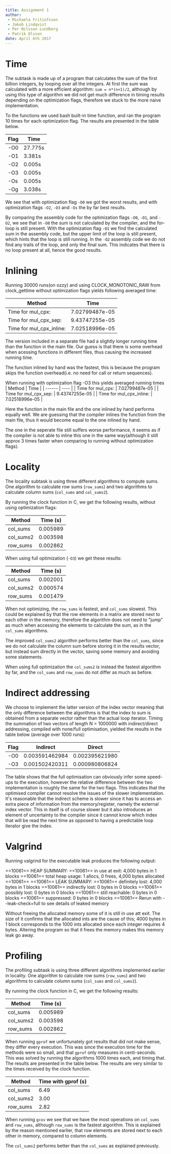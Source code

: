 ```yaml
---
title: Assignment 1
author:
 - Michaela Fritiofsson
 - Jakob Lindqvist
 - Per Nilsson Lundberg
 - Patrik Olsson
date: April 6th 2017
---
```


# Time
The  subtask is made up of a program that calculates the sum of the first billion integers, by looping over all the integers. At first the sum was calculated with a more efficient algorithm: `sum = n*(n+1)/2`, although by using this type of algorithm we did not get much difference in timing results depending on the optimization flags, therefore we stuck to the more naive implementation.

To  the functions we used bash built-in time function, and ran the program 10 times for each optimization flag. The results are presented in the table below.

| Flag    | Time    |
| ------- | ------- |
| -O0     | 27.775s |
| -O1     | 3.381s  |
| -O2     | 0.005s  |
| -O3     | 0.005s  |
| -Os     | 0.005s  |
| -Og     | 3.038s  |

We see that with optimization flag `-O0` we got the worst results, and with optimization flags `-O2`, `-O3` and `-Os` the by far best results. 

By comparing the assembly code for the optimization flags `-O0`, `-O1`, and `-O2`, we see that in `-O0` the sum is not calculated by the compiler, and the for-loop is still present. With the optimization flag `-O1` we find the calculated sum in the assembly code, but the upper limit of the loop is still present, which hints that the loop is still running. In the `-O2` assembly code we do not find any trails of the loop, and only the final sum. This indicates that there is no loop present at all, hence the good results.

# Inlining

Running 30000 runs(on ozzy) and using CLOCK\_MONOTONIC\_RAW from clock\_gettime without
optimization flags yields following averaged time:

| Method | Time |
| ------ | ---- |
| Time for mul\_cpx: | 7.02799487e-05 |
| Time for mul\_cpx\_sep: | 9.43747255e-05 |
| Time for mul\_cpx\_inline: | 7.02518996e-05 |

The version included in a separate file had a slightly longer running time than the
function in the main file. Our guess is that there is some overhead when acessing
functions in different files, thus causing the increased running time.

The function inlined by hand was the fastest, this is because
the program skips the function overhead(i.e. no need for call or return sequences).

When running with optimization flag -O3 this yields averaged running times
| Method | Time |
| ------ | ---- |
| Time for mul\_cpx: | 7.02799487e-05 |
| Time for mul\_cpx\_sep: | 9.43747255e-05 |
| Time for mul\_cpx\_inline: | 7.02518996e-05 |

Here the function in the main file and the one inlined by hand performs equally well.
We are guessing that the compiler inlines the function from the main file, thus
it would become equal to the one inlined by hand.

The one in the seperate file still suffers worse performance, it seems as if the compiler
is not able to inline this one in the same way(although it still approx 3 times faster
when comparing to running without optimization flags).

# Locality
The locality subtask is using three different algorithms to compute sums. One algorithm to calculate row sums (`row_sums`) and two algorithms to calculate column sums (`col_sums` and `col_sums2`).

By running the clock function in C, we get the following results, without using optimization flags:

| Method | Time (s) |
| ------- | ------- |
|col_sums | 0.005989 |
|col_sums2 | 0.003598 |
|row_sums | 0.002862 |

When using full optimization (`-O3`) we get these results:

|Method | Time (s) |
| ------- | ------- |
|col_sums | 0.002001 |
|col_sums2 | 0.000574 |
|row_sums | 0.001479 |

When not optimizing, the `row_sums` is fastest, and `col_sums` slowest. This could be explained by that the row elements in a matrix are stored next to each other in the memory, therefore the algorithm does not need to "jump" as much when accessing the elements to calculate the sum, as in the `col_sums` algorithms.

The improved `col_sums2` algorithm performs better than the `col_sums`, since we do not calculate the column sum before storing it in the results vector, but instead sum directly in the vector, saving some memory and avoiding some statements.

When using full optimization the `col_sums2` is instead the fastest algorithm by far, and the `col_sums` and `row_sums` do not differ as much as before.

# Indirect addressing
We choose to implement the latter version of the index vector meaning that the only difference between the algorithms is that the index to sum is obtained from a separate vector rather than the actual loop iterator.
Timing the summation of two vectors of length N = 1000000 with indirect/direct addressing, compiled with none/full optimisation, yielded the results in the table below (average over 1000 runs):

| Flag	| Indirect		| Direct 		|
| ----- | ---------------------	| ---------------------	|
| -O0   | 0.003591462984 	| 0.002395621980	|
| -O3   | 0.001502420311 	| 0.000980806824	|

The table shows that the full optimisation can obviously infer some speed-ups to the execution, however the relative difference between the two implementation is roughly the same for the two flags. This indicates that the optimised compiler cannot resolve the issues of the slower implementation. It's reasonable that the indirect scheme is slower since it has to access an extra piece of information from the memory/register, namely the external index vector. This in itself is of course slower but it also introduces an element of uncertainty to the compiler since it cannot know which index that will be read the next time as opposed to having a predictable loop iterator give the index. 

# Valgrind
Running valgrind for the executable leak produces the following output:

==10061== HEAP SUMMARY:
==10061==     in use at exit: 4,000 bytes in 1 blocks
==10061==   total heap usage: 1 allocs, 0 frees, 4,000 bytes allocated
==10061==
==10061== LEAK SUMMARY:
==10061==    definitely lost: 4,000 bytes in 1 blocks
==10061==    indirectly lost: 0 bytes in 0 blocks
==10061==      possibly lost: 0 bytes in 0 blocks
==10061==    still reachable: 0 bytes in 0 blocks
==10061==         suppressed: 0 bytes in 0 blocks
==10061== Rerun with --leak-check=full to see details of leaked memory

Without freeing the allocated memory some of it is still in use att exit. The size of it confirms that the allocated ints are the cause of this; 4000 bytes in 1 block corresponds to the 1000 ints allocated since each integer requires 4 bytes. Altering the program so that it frees the memory makes this memory leak go away.

# Profiling
The profiling subtask is using three different algorithms implemented earlier in locality. One algorithm to calculate row sums (`row_sums`) and two algorithms to calculate column sums (`col_sums` and `col_sums2`).

By running the clock function in C, we get the following results:

|Method | Time (s) |
| ------- | ------- |
|col_sums | 0.005989 |
|col_sums2 | 0.003598 |
|row_sums | 0.002862 |

When running `gprof` we unfortunately got results that did not make sense, they differ every execution. This was since the execution time for the methods were so small, and that `gprof` only measures in centi-seconds. This was solved by running the algorithms 1000 times each, and timing that. The results are presented in the table below. The results are very similar to the times received by the clock function.


|Method | Time with gprof (s) |
| ------- | ------- |
|col_sums | 6.49 |
|col_sums2 | 3.00 |
|row_sums | 2.82 |

When running `gcov` we see that we have the most operations on `col_sums` and `row_sums`, although `row_sums` is the fastest algorithm. This is explained by the reason mentioned earlier, that row elements are stored next to each other in memory, compared to column elements.

The `col_sums2` performs better than the `col_sums` as explained previously.
